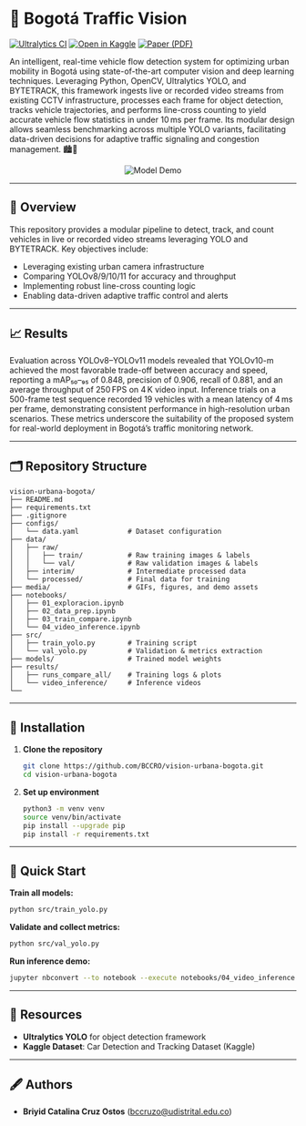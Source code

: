 # 🚦 **Bogotá Traffic Vision**

[![Ultralytics CI](https://img.shields.io/badge/Ultralytics%20CI-passing-brightgreen)](https://github.com/ultralytics/ultralytics/actions)  [![Open in Kaggle](https://img.shields.io/badge/Open_in-Kaggle-blue)]() [![Paper (PDF)](https://img.shields.io/badge/Paper-PDF-green?logo=google-drive)](https://drive.google.com/file/d/1voYwoui9uE1eeHH7lskjdRdDJow13RoI/view?usp=sharing)

An intelligent, real-time vehicle flow detection system for optimizing urban mobility in Bogotá using state-of-the-art computer vision and deep learning techniques. Leveraging Python, OpenCV, Ultralytics YOLO, and BYTETRACK, this framework ingests live or recorded video streams from existing CCTV infrastructure, processes each frame for object detection, tracks vehicle trajectories, and performs line-cross counting to yield accurate vehicle flow statistics in under 10 ms per frame. Its modular design allows seamless benchmarking across multiple YOLO variants, facilitating data-driven decisions for adaptive traffic signaling and congestion management. 🏙️🚗

<p align="center">
  <img src="https://raw.githubusercontent.com/BCCRO/vision-urbana-bogota/main/media/4K%20Road%20traffic%20video_count.gif" alt="Model Demo" />
</p>

---

## 📖 Overview

This repository provides a modular pipeline to detect, track, and count vehicles in live or recorded video streams leveraging YOLO and BYTETRACK. Key objectives include:

* Leveraging existing urban camera infrastructure
* Comparing YOLOv8/9/10/11 for accuracy and throughput
* Implementing robust line-cross counting logic
* Enabling data-driven adaptive traffic control and alerts

---

## 📈 Results

Evaluation across YOLOv8–YOLOv11 models revealed that YOLOv10-m achieved the most favorable trade-off between accuracy and speed, reporting a mAP₅₀–₉₅ of 0.848, precision of 0.906, recall of 0.881, and an average throughput of 250 FPS on 4 K video input. Inference trials on a 500-frame test sequence recorded 19 vehicles with a mean latency of 4 ms per frame, demonstrating consistent performance in high-resolution urban scenarios. These metrics underscore the suitability of the proposed system for real-world deployment in Bogotá’s traffic monitoring network.

---

## 🗂️ Repository Structure

```text
vision-urbana-bogota/
├── README.md
├── requirements.txt
├── .gitignore
├── configs/
│   └── data.yaml            # Dataset configuration
├── data/
│   ├── raw/
│   │   ├── train/           # Raw training images & labels
│   │   └── val/             # Raw validation images & labels
│   ├── interim/             # Intermediate processed data
│   └── processed/           # Final data for training
├── media/                   # GIFs, figures, and demo assets
├── notebooks/
│   ├── 01_exploracion.ipynb
│   ├── 02_data_prep.ipynb
│   ├── 03_train_compare.ipynb
│   └── 04_video_inference.ipynb
├── src/
│   ├── train_yolo.py        # Training script
│   └── val_yolo.py          # Validation & metrics extraction
├── models/                  # Trained model weights
├── results/
│   ├── runs_compare_all/    # Training logs & plots
│   └── video_inference/     # Inference videos
└──   
```

---

## 🚀 Installation

1. **Clone the repository**

   ```bash
   git clone https://github.com/BCCRO/vision-urbana-bogota.git
   cd vision-urbana-bogota
   ```
2. **Set up environment**

   ```bash
   python3 -m venv venv
   source venv/bin/activate
   pip install --upgrade pip
   pip install -r requirements.txt
   ```

---

## 🚀 Quick Start

**Train all models:**

```bash
python src/train_yolo.py
```

**Validate and collect metrics:**

```bash
python src/val_yolo.py
```

**Run inference demo:**

```bash
jupyter nbconvert --to notebook --execute notebooks/04_video_inference.ipynb
```

---

## 📜 Resources

* **Ultralytics YOLO** for object detection framework
* **Kaggle Dataset**: Car Detection and Tracking Dataset (Kaggle)

---

## 🖋️ Authors

* **Briyid Catalina Cruz Ostos** ([bccruzo@udistrital.edu.co](mailto:bccruzo@udistrital.edu.co))
